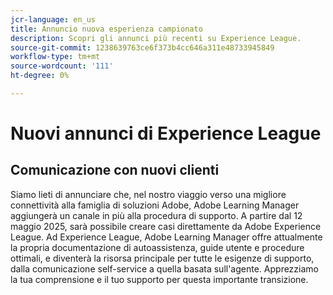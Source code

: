 ```yaml
---
jcr-language: en_us
title: Annuncio nuova esperienza campionato
description: Scopri gli annunci più recenti su Experience League.
source-git-commit: 1238639763ce6f373b4cc646a311e48733945849
workflow-type: tm+mt
source-wordcount: '111'
ht-degree: 0%

---
```



# Nuovi annunci di Experience League

## Comunicazione con nuovi clienti

Siamo lieti di annunciare che, nel nostro viaggio verso una migliore connettività alla famiglia di soluzioni Adobe, Adobe Learning Manager aggiungerà un canale in più alla procedura di supporto. A partire dal 12 maggio 2025, sarà possibile creare casi direttamente da Adobe Experience League. Ad Experience League, Adobe Learning Manager offre attualmente la propria documentazione di autoassistenza, guide utente e procedure ottimali, e diventerà la risorsa principale per tutte le esigenze di supporto, dalla comunicazione self-service a quella basata sull&#39;agente. Apprezziamo la tua comprensione e il tuo supporto per questa importante transizione.
